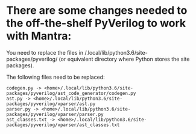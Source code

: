 # There are some changes needed to the off-the-shelf PyVerilog to work with Mantra:

You need to replace the files in <home>/.local/lib/python3.6/site-packages/pyverilog/ (or equivalent directory where Python stores the site packages).
  
The following files need to be replaced:

    codegen.py -> <home>/.local/lib/python3.6/site-packages/pyverilog/ast_code_generator/codegen.py
    ast.py -> <home>/.local/lib/python3.6/site-packages/pyverilog/vparser/ast.py
    parser.py -> <home>/.local/lib/python3.6/site-packages/pyverilog/vparser/parser.py
    ast_classes.txt -> <home>/.local/lib/python3.6/site-packages/pyverilog/vparser/ast_classes.txt
